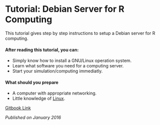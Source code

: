 # Tutorial: Debian Server for R Computing

This tutorial gives step by step instructions to setup a Debian server for R computing. 

#### After reading this tutorial, you can:
-   Simply know how to install a GNU/Linux operation system. 
-   Learn what software you need for a computing server.
-   Start your simulation/computing immediatly.

#### What should you prepare
-   A computer with appropriate networking.
-   Little knowledge of [Linux](https://www.debian.org/doc/manuals/debian-reference/ch01.en.html).

[Gitbook Link](https://www.gitbook.com/book/weihanglo/debian-server-for-r-computing)

*Published on January 2016*
